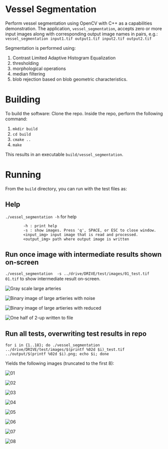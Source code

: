 # Vessel Segmentation

Perform vessel segmentation using OpenCV with C++ as a capabilities demonstration. 
The application, `vessel_segmentation`, accepts zero or more input images along with corresponding output image names in pairs, e.g.:  
`vessel_segmentation input1.tif output1.tif input2.tif output2.tif`


Segmentation is performed using:  
 1. Contrast Limited Adaptive Histogram Equalization  
 1. thresholding  
 1. morphological operations  
 1. median filtering  
 1. blob rejection based on blob geometric characteristics.  

# Building
To build the software:
 Clone the repo. Inside the repo, perform the following command:

 1. `mkdir build`
 1. `cd build`
 1. `cmake ..`
 1. `make`

This results in an executable `build/vessel_segmentation`. 

# Running
From the `build` directory, you can run with the test files as:
## Help
`./vessel_segmentation -h` for help
```./vessel_segmentation [-h] [-s] [<input_img> <output_img>]*
        -h : print help
        -s : show images. Press 'q', SPACE, or ESC to close window.
        <input_img> input image that is read and processed.
        <output_img> path where output image is written
```


## Run once image with intermediate results shown on-screen
`./vessel_segmentation  -s ../drive/DRIVE/test/images/01_test.tif 01.tif` to show intermediate result on-screen.  

![Gray scale large arteries](./img/01_large_arteries.png "Large Arteries")  

![Binary image of large artieries with noise](./img/02_threshold.png "Threshold")  

![Binary image of large artieries with reduced](./img/03_cleaned.png "Cleaned")  

![One half of 2-up written to file](./img/04_output_path.png "Output")



## Run all tests, overwriting test results in repo
`for i in {1..18}; do ./vessel_segmentation  ../drive/DRIVE/test/images/$(printf %02d $i)_test.tif ../output/$(printf %02d $i).png; echo $i; done`

Yields the following images (truncated to the first 8):  

![01](./output/01.png "drive/DRIVE/test/images/01_test.tif")  

![02](./output/01.png "drive/DRIVE/test/images/02_test.tif")  

![03](./output/01.png "drive/DRIVE/test/images/03_test.tif")  

![04](./output/01.png "drive/DRIVE/test/images/04_test.tif")  

![05](./output/01.png "drive/DRIVE/test/images/05_test.tif")  

![06](./output/01.png "drive/DRIVE/test/images/06_test.tif")  

![07](./output/01.png "drive/DRIVE/test/images/07_test.tif")  

![08](./output/01.png "drive/DRIVE/test/images/08_test.tif")  
